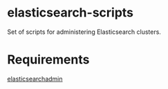 elasticsearch-scripts
=====================

Set of scripts for administering Elasticsearch clusters.

Requirements
============

[elasticsearchadmin](https://github.com/anchor/elasticsearchadmin)

